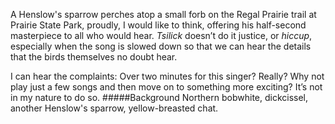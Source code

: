 A Henslow's sparrow perches atop a small forb on the Regal Prairie trail at Prairie State Park, proudly, I would like to think, offering his half-second masterpiece to all who would hear. _Tsilick_ doesn’t do it justice, or _hiccup_, especially when the song is slowed down so that we can hear the details that the birds themselves no doubt hear.
 
I can hear the complaints: Over two minutes for this singer? Really? Why not play just a few songs and then move on to something more exciting? It’s not in my nature to do so. 
#####Background
Northern bobwhite, dickcissel, another Henslow's sparrow, yellow-breasted chat.
